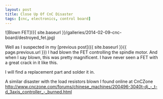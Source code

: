 ```yaml
---
layout: post
title: Close Up Of CnC Disaster
tags: [cnc, electronics, control board]
---
```

![Blown FET]({{ site.baseurl }}/galleries/2014-02-09-cnc-board/destroyed_fet.jpg)

Well as I suspected in my [previous post]({{ site.baseurl }}{{ page.previous.url }}) I had blown the FET controlling the spindle motor. And when I say blown, this was pretty magnificent. I have never seen a FET with a great crack in it like this.
 
I will find a replacement part and solder it in.

A similar disaster with the load resistors blown I found online at CnCZone <http://www.cnczone.com/forums/chinese_machines/200496-3040t-dj_-_t-d_3axis_controller_-_burned.html>
